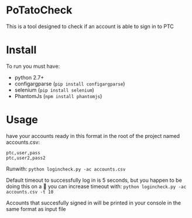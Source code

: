 # PoTatoCheck

This is a tool designed to check if an account is able to sign in to PTC

# Install

To run you must have:

* python 2.7+
* configargparse (`pip install configargparse`)
* selenium (`pip install selenium`)
* PhantomJs (`npm install phantomjs`)
# Usage

have your accounts ready in this format in the root of the project named
accounts.csv:
```
ptc,user,pass
ptc,user2,pass2
```
Runwith:
`python logincheck.py -ac accounts.csv`

Default timeout to successfully log in is 5 seconds, but you happen to be doing
 this on a :potato: you can increase timeout with:
`python logincheck.py -ac accounts.csv -t 10`

Accounts that succesfully signed in will be printed in your console in the same
format as input file
